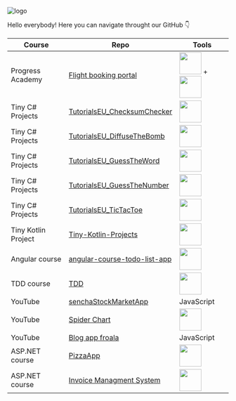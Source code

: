 ![logo](https://user-images.githubusercontent.com/18527947/198551207-ea7e0392-d2e0-4034-911e-8f73455a0166.png)

Hello everybody! Here you can navigate throught our GitHub 👇



| Course | Repo | Tools |
|--------|-------------|----------|
| Progress Academy | [Flight booking portal](https://github.com/tutorialseu/ang-asp-21dc-flight-booking-portal) | <img src="https://user-images.githubusercontent.com/18527947/198563703-6d70ff7b-78d0-432e-ac90-f13223ee051d.png" width="50"> + <img src="https://user-images.githubusercontent.com/18527947/198566337-5755e9b0-686e-4572-9776-cca9d13a3969.jpg" width="50">|
| Tiny C# Projects | [TutorialsEU_ChecksumChecker](https://github.com/tutorialseu/TutorialsEU_ChecksumChecker) | <img src="https://user-images.githubusercontent.com/18527947/198563703-6d70ff7b-78d0-432e-ac90-f13223ee051d.png" width="50"> |
| Tiny C# Projects | [TutorialsEU_DiffuseTheBomb](https://github.com/tutorialseu/TutorialsEU_DiffuseTheBomb) | <img src="https://user-images.githubusercontent.com/18527947/198563703-6d70ff7b-78d0-432e-ac90-f13223ee051d.png" width="50"> |
| Tiny C# Projects | [TutorialsEU_GuessTheWord](https://github.com/tutorialseu/TutorialsEU_GuessTheWord) | <img src="https://user-images.githubusercontent.com/18527947/198563703-6d70ff7b-78d0-432e-ac90-f13223ee051d.png" width="50"> |
| Tiny C# Projects | [TutorialsEU_GuessTheNumber](https://github.com/tutorialseu/TutorialsEU_GuessTheNumber) | <img src="https://user-images.githubusercontent.com/18527947/198563703-6d70ff7b-78d0-432e-ac90-f13223ee051d.png" width="50"> |
| Tiny C# Projects | [TutorialsEU_TicTacToe](https://github.com/tutorialseu/TutorialsEU_TicTacToe) | <img src="https://user-images.githubusercontent.com/18527947/198563703-6d70ff7b-78d0-432e-ac90-f13223ee051d.png" width="50"> |
| Tiny Kotlin Project | [Tiny-Kotlin-Projects](https://github.com/tutorialseu/Tiny-Kotlin-Projects) | <img src="https://user-images.githubusercontent.com/18527947/198569420-e9c92e97-f8d6-48ee-8b55-05cbdf7426b5.png" width="50"> |
| Angular course | [angular-course-todo-list-app](https://github.com/tutorialseu/angular-course-todo-list-app) | <img src="https://user-images.githubusercontent.com/18527947/198566337-5755e9b0-686e-4572-9776-cca9d13a3969.jpg" width="50"> |
| TDD course | [TDD](https://github.com/tutorialseu/C--TDD-Course-Flight-Project) | <img src="https://user-images.githubusercontent.com/18527947/198563703-6d70ff7b-78d0-432e-ac90-f13223ee051d.png" width="50"> |
| YouTube | [senchaStockMarketApp](https://github.com/tutorialseu/senchaStockMarketApp) | JavaScript |
| YouTube | [Spider Chart](https://github.com/tutorialseu/weather-spider) | <img src="https://user-images.githubusercontent.com/18527947/198563703-6d70ff7b-78d0-432e-ac90-f13223ee051d.png" width="50"> |
| YouTube | [Blog app froala](https://github.com/tutorialseu/asp-blog-app-froala) | JavaScript |
| ASP.NET course | [PizzaApp](https://github.com/tutorialseu/ASP-NET-CORE-6-PizzaApp-RazorPages) | <img src="https://user-images.githubusercontent.com/18527947/198563703-6d70ff7b-78d0-432e-ac90-f13223ee051d.png" width="50"> |
| ASP.NET course | [Invoice Managment System](https://github.com/tutorialseu/ASP-NET-CORE-6.0-InvoiceManagementSystem) | <img src="https://user-images.githubusercontent.com/18527947/198563703-6d70ff7b-78d0-432e-ac90-f13223ee051d.png" width="50"> |

